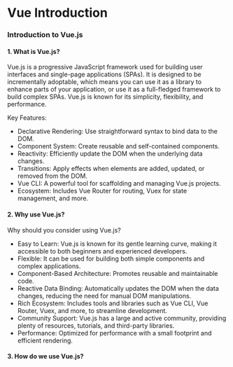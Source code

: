 # Vue Introduction

### Introduction to Vue.js

#### 1\. What is Vue.js?

Vue.js is a progressive JavaScript framework used for building user interfaces and single-page applications (SPAs). It is designed to be incrementally adoptable, which means you can use it as a library to enhance parts of your application, or use it as a full-fledged framework to build complex SPAs. Vue.js is known for its simplicity, flexibility, and performance.

Key Features:

- Declarative Rendering: Use straightforward syntax to bind data to the DOM.
- Component System: Create reusable and self-contained components.
- Reactivity: Efficiently update the DOM when the underlying data changes.
- Transitions: Apply effects when elements are added, updated, or removed from the DOM.
- Vue CLI: A powerful tool for scaffolding and managing Vue.js projects.
- Ecosystem: Includes Vue Router for routing, Vuex for state management, and more.

#### 2\. Why use Vue.js?

Why should you consider using Vue.js?

- Easy to Learn: Vue.js is known for its gentle learning curve, making it accessible to both beginners and experienced developers.
- Flexible: It can be used for building both simple components and complex applications.
- Component-Based Architecture: Promotes reusable and maintainable code.
- Reactive Data Binding: Automatically updates the DOM when the data changes, reducing the need for manual DOM manipulations.
- Rich Ecosystem: Includes tools and libraries such as Vue CLI, Vue Router, Vuex, and more, to streamline development.
- Community Support: Vue.js has a large and active community, providing plenty of resources, tutorials, and third-party libraries.
- Performance: Optimized for performance with a small footprint and efficient rendering.

#### 3\. How do we use Vue.js?
